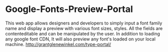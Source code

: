# Google-Fonts-Preview-Portal
This web app allows designers and developers to simply input a font family name and display a preview with various font sizes, styles. All the fields are contenteditable and can be manipulated by the user. In addition to loading any google font CDN, It will also preview any font's loaded on your local machine. http://grantglenewinkel.com/type-portal/
